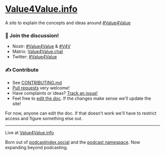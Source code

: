 # [Value4Value.info](https://Value4Value.info/)

A site to explain the concepts and ideas around [#Value4Value](https://twitter.com/search?q=%23value4value%20OR%20%23v4v)

### 💬 Join the discussion!

- Nostr: [#Value4Value](https://nostr.band/?q=%23value4value) & [#V4V](https://nostr.band/?q=%23v4v)
- Matrix: [Value4Value.chat](http://Value4Value.chat)
- Twitter: [#Value4Value](https://twitter.com/search?q=%23value4value%20OR%20%23v4v)

### ✍️ Contribute

- See [CONTRIBUTING.md](https://github.com/V4V-info/V4V-info.github.io/blob/master/CONTRIBUTING.md)
- [Pull requests](https://github.com/V4V-info/V4V-info.github.io/pulls) very welcome!
- Have complaints or ideas? [Track an issue!](https://github.com/V4V-info/V4V-info.github.io/issues)
- Feel free to [edit the doc](https://demo.hedgedoc.org/KAiSh_3KQrSeVydW8L9zJg?both#). If the changes make sense we'll update the site!

For now, anyone can edit the doc. If that doesn't work we'll have to restrict access and figure something else out.

---

Live at [Value4Value.info](https://Value4Value.info/)

Born out of [podcastindex.social](https://podcastindex.social/) and the [podcast namespace](https://github.com/Podcastindex-org/podcast-namespace/discussions). Now expanding beyond podcasting.
